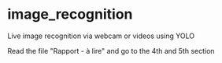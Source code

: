 # image_recognition
Live image recognition via webcam or videos using YOLO

Read the file "Rapport - à lire" and go to the 4th and 5th section
